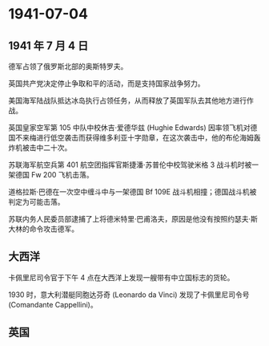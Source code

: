 # 1941-07-04

## 1941 年 7 月 4 日

德军占领了俄罗斯北部的奥斯特罗夫。

英国共产党决定停止争取和平的活动，而是支持国家战争努力。

美国海军陆战队抵达冰岛执行占领任务，从而释放了英国军队去其他地方进行作战。

英国皇家空军第 105 中队中校休吉·爱德华兹 (Hughie Edwards)
因率领飞机对德国不来梅进行低空袭击而获得维多利亚十字勋章，在这次袭击中，他的布伦海姆轰炸机被击中二十次。

苏联海军航空兵第 401 航空团指挥官斯捷潘·苏普伦中校驾驶米格 3
战斗机时被一架德国 Fw 200 飞机击落。

道格拉斯·巴德在一次空中缠斗中与一架德国 Bf 109E
战斗机相撞；德国战斗机被判定为可能击落。

苏联内务人民委员部逮捕了上将德米特里·巴甫洛夫，原因是他没有按照约瑟夫·斯大林的命令攻击德军。

## 大西洋

卡佩里尼司令官于下午 4 点在大西洋上发现一艘带有中立国标志的货轮。

1930 时，意大利潜艇同胞达芬奇 (Leonardo da Vinci) 发现了卡佩里尼司令号
(Comandante Cappellini)。

## 英国

